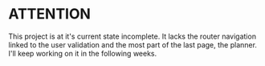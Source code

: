 # ATTENTION #

This project is at it's current state incomplete. It lacks the router navigation linked to the user validation and the most part of the last page, the planner. I'll keep working on it in the following weeks.